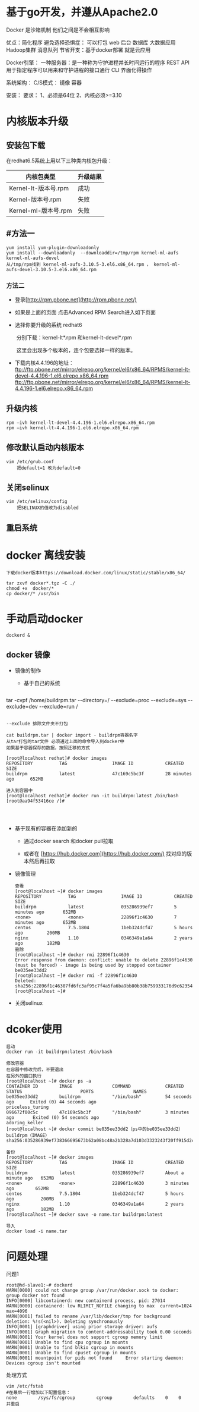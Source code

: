 # 基于go开发，并遵从Apache2.0

Docker 是沙箱机制 他们之间是不会相互影响

优点：简化程序
避免选择恐惧症： 可以打包  web 后台 数据库 大数据应用 Hadoop集群 消息队列
节省开支：基于docker部署 就是云应用

Docker引擎：
一种服务器：是一种称为守护进程并长时间运行的程序
REST API用于指定程序可以用来和守护进程的接口通行
CLI  界面化得操作

系统架构：
C/S模式：
镜像
容器

安装：
要求： 1、必须是64位 
		2、内核必须>=3.10

# 内核版本升级  
## 安装包下载

在redhat6.5系统上用以下三种类内核包升级：

| 内核包类型           | 升级结果 |
| -------------------- | -------- |
| Kernel-lt-版本号.rpm | 成功     |
| Kernel-版本号.rpm    | 失败     |
| Kernel-ml-版本号.rpm | 失败     |

## #方法一

```shell
yum install yum-plugin-downloadonly
yum install --downloadonly  --downloaddir=/tmp/rpm kernel-ml-aufs kernel-ml-aufs-devel
从/tmp/rpm找到 kernel-ml-aufs-3.10.5-3.el6.x86_64.rpm ， kernel-ml-aufs-devel-3.10.5-3.el6.x86_64.rpm
```
### 方法二

* 登录[http://rpm.pbone.net](http://rpm.pbone.net/)

* 如果是上面的页面 点击Advanced RPM Search进入如下页面

* 选择你要升级的系统 redhat6 

  ​     分别下载：kernel-lt*.rpm 和kernel-lt-devel*.rpm

  ​     这里会出现多个版本的，连个包要选择一样的版本。

*  下载内核4.4.196的地址：
ftp://ftp.pbone.net/mirror/elrepo.org/kernel/el6/x86_64/RPMS/kernel-lt-devel-4.4.196-1.el6.elrepo.x86_64.rpm
ftp://ftp.pbone.net/mirror/elrepo.org/kernel/el6/x86_64/RPMS/kernel-lt-4.4.196-1.el6.elrepo.x86_64.rpm



## 升级内核
```shell
rpm –ivh kernel-lt-devel-4.4.196-1.el6.elrepo.x86_64.rpm
rpm –ivh kernel-lt-4.4.196-1.el6.elrepo.x86_64.rpm

```
## 修改默认启动内核版本
```shell
vim	/etc/grub.conf
	把default=1 改为default=0
```
## 关闭selinux
```shell
vim /etc/selinux/config
	把SELINUX的值改为disabled
```
## 重启系统

# docker 离线安装

```shell
下载docker版本https://download.docker.com/linux/static/stable/x86_64/

tar zxvf docker*.tgz -C ./
chmod +x  docker/* 
cp docker/* /usr/bin	

```

# 手动启动docker

```shell
dockerd &	
```

## docker 镜像

* 镜像的制作
  * 基于自己的系统

  ```shell
tar -cvpf /home/buildrpm.tar --directory=/ --exclude=proc --exclude=sys --exclude=dev --exclude=run /
  ```

--exclude 排除文件夹不打包

cat buildrpm.tar | docker import - buildrpm容器名字
从tar打包的tar文件 必须通过上面的命令导入到docker中
如果基于容器保存的数据，按照迁移的方式

[root@localhost redhat]# docker images
REPOSITORY          TAG                 IMAGE ID            CREATED             SIZE
buildrpm            latest              47c169c5bc3f        28 minutes ago      652MB

  进入到容器中
  [root@localhost redhat]# docker run -it buildrpm:latest /bin/bash
  [root@aa94f53416ce /]# 

  


  ```

  

  * 基于现有的容器在添加新的

    * 通过docker search 和docker pull拉取

    * 或者在 [https://hub.docker.com](https://hub.docker.com/) 找对应的版本然后再拉取

      

* 镜像管理

  ```shell
  查看
  [root@localhost ~]# docker images
  REPOSITORY          TAG                 IMAGE ID            CREATED             SIZE
  buildrpm            latest              035286939ef7        5 minutes ago       652MB
  <none>              <none>              22896f1c4630        7 minutes ago       652MB
  centos              7.5.1804            1beb324dcf47        5 hours ago         200MB
  nginx               1.10                0346349a1a64        2 years ago         182MB
  删除
  [root@localhost ~]# docker rmi 22896f1c4630
  Error response from daemon: conflict: unable to delete 22896f1c4630 (must be forced) - image is being used by stopped container be035ee33dd2
  [root@localhost ~]# docker rmi -f 22896f1c4630
  Deleted: sha256:22896f1c46307fd6fc3af95c7f4a5fa6ba9bb80b38b759933176d9c62354251d
  [root@localhost ~]# 
  ```

* 关闭selinux

# dcoker使用

```shell
启动
docker run -it buildrpm:latest /bin/bash	

修改容器
在容器中修改完后，不要退出
在另外的窗口执行
[root@localhost ~]# docker ps -a
CONTAINER ID        IMAGE               COMMAND             CREATED             STATUS                      PORTS               NAMES
be035ee33dd2        buildrpm            "/bin/bash"         54 seconds ago      Exited (0) 44 seconds ago                       priceless_turing
096672f00c5c        47c169c5bc3f        "/bin/bash"         3 minutes ago       Exited (0) 54 seconds ago                       adoring_keller
[root@localhost ~]# docker commit be035ee33dd2（ps中的be035ee33dd2） buildrpm（IMAGE）
sha256:035286939ef738366695673b62a08bc48a2b328a7d103d3323243f20ff915d2c

备份  
[root@localhost ~]# docker images
REPOSITORY          TAG                 IMAGE ID            CREATED              SIZE
buildrpm            latest              035286939ef7        About a minute ago   652MB
<none>              <none>              22896f1c4630        3 minutes ago        652MB
centos              7.5.1804            1beb324dcf47        5 hours ago          200MB
nginx               1.10                0346349a1a64        2 years ago          182MB
[root@localhost ~]# docker save -o name.tar buildrpm:latest

导入
docker load -i name.tar
```

# 问题处理

问题1

```
root@hd-slave1:~# dockerd 
WARN[0000] could not change group /var/run/docker.sock to docker: group docker not found 
INFO[0000] libcontainerd: new containerd process, pid: 27014 
WARN[0000] containerd: low RLIMIT_NOFILE changing to max  current=1024 max=4096
WARN[0001] failed to rename /var/lib/docker/tmp for background deletion: %!s(<nil>). Deleting synchronously 
INFO[0001] [graphdriver] using prior storage driver: aufs 
INFO[0001] Graph migration to content-addressability took 0.00 seconds 
WARN[0001] Your kernel does not support cgroup memory limit 
WARN[0001] Unable to find cpu cgroup in mounts          
WARN[0001] Unable to find blkio cgroup in mounts        
WARN[0001] Unable to find cpuset cgroup in mounts       
WARN[0001] mountpoint for pids not found     Error starting daemon: Devices cgroup isn't mounted  
```

处理方式

```
vim /etc/fstab
#在最后一行增加以下配置信息：
none        /sys/fs/cgroup        cgroup        defaults    0    0
并重启
```

